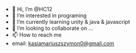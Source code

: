 - 👋 Hi, I’m @HC12
- 👀 I’m interested in programing
- 🌱 I’m currently learning unity & java & javascript
- 💞️ I’m looking to collaborate on ...
- 📫 How to reach me 
- email: kasiamariuszszymon0@gmail.com

<!---
MontazystaYT/MontazystaYT is a ✨ special ✨ repository because its `README.md` (this file) appears on your GitHub profile.
You can click the Preview link to take a look at your changes.
--->
